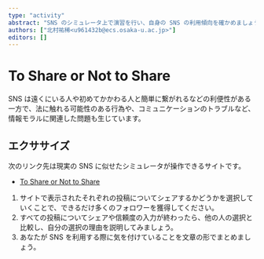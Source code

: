 ```yaml
---
type: "activity"
abstract: "SNS のシミュレータ上で演習を行い、自身の SNS の利用傾向を確かめましょう。"
authors: ["北村祐稀<u961432b@ecs.osaka-u.ac.jp>"]
editors: []
---
```


# To Share or Not to Share

SNS は遠くにいる人や初めてかかわる人と簡単に繋がれるなどの利便性がある一方で、法に触れる可能性のある行為や、コミュニケーションのトラブルなど、情報モラルに関連した問題も生じています。

## エクササイズ

次のリンク先は現実の SNS に似せたシミュレータが操作できるサイトです。

- [To Share or Not to Share](https://app.media-literacy.jp/)

1. サイトで表示されたそれぞれの投稿についてシェアするかどうかを選択していくことで、できるだけ多くのフォロワーを獲得してください。
2. すべての投稿についてシェアや信頼度の入力が終わったら、他の人の選択と比較し、自分の選択の理由を説明してみましょう。
3. あなたが SNS を利用する際に気を付けていることを文章の形でまとめましょう。
